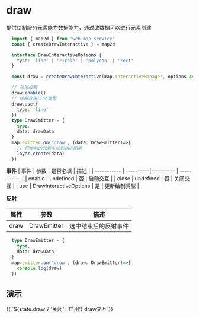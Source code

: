 # draw
提供绘制服务元素能力数据能力，通过改数据可以进行元素创建
```ts
  import { map2d } from 'web-map-service'
  const { createDrawInteractive } = map2d

  interface DrawInteractiveOptions {
    type: 'line' | 'circle' | 'polygon' | 'rect'
  }

  const draw = createDrawInteractive(map.interactiveManager, options as DrawInteractiveOptions)

  // 启用绘制
  draw.enable()
  // 绘制改用line类型
  draw.use({
    type: 'line'
  })
  type DrawEmitter = {
    type,
    data: drawData
  }
  map.emitter.on('draw', (data: DrawEmitter)=>{
    // 把绘制的元素生成到相应图层
    layer.create(data)
  })

```
**事件**
| 事件      |    参数    |  是否必填   |     描述    |
| -----------  |  ----------|----------   | ----------- |
| enable    |  undefined  |     否      |  启动交互 |
| close    |  undefined  |     否      |  关闭交互 |
| use    |  DrawInteractiveOptions  |     是      |  更新绘制类型 |

**反射**

| 属性    |   参数    |    描述    |
| ---- | ---- | ---- |
| draw | DrawEmitter   |  选中结束后的反射事件  |

```ts
  type DrawEmitter = {
    type,
    data: drawData
  }
  map.emitter.on('draw', (draw: DrawEmitter)=>{
    console.log(draw)
  })
```

## 演示

<div class="w-[500px] h-[700px]">
  <div class="flex w-full flex-col">
    <div class="flex mb-2 items-center">
      <el-select :modelValue="state.drawType" @change="changeDrawType">
        <el-option value="circle" label="绘制圆形"></el-option>
        <el-option value="rect" label="绘制矩形"></el-option>
        <el-option value="polygon" label="绘制多边形"></el-option>
        <el-option value="line" label="绘制线段"></el-option>
      </el-select>
      <el-button class="ml-2 " @click="switcher('draw', !state.draw)" type="primary">{{ `${state.draw ? '关闭': '启用'} draw交互`}}</el-button>
    </div>
  </div>
  <div class="w-[500px] h-[500px] border" ref="mapRef"></div>
</div>

<script setup lang="ts">
  import { createMap, map2d } from "web-map-service";
  import { ref, onMounted, reactive } from 'vue'

  const state = reactive({
    draw: false,
    drawType: 'circle',
  })

  const mapRef = ref<HTMLElement>()
  let map
  let interactiveManager

  let [draw] = []

  function changeDrawType(type) {
    state.drawType = type
    draw.use(type)
  }

  function switcher(type, status) {
    if (status) {
      enable(type)
      return
    }
    close(type)
  }

  function enable(type) {
    switch(type) {
      case 'draw': 
        draw.enable()
        break
    }
    state[type] = true
  }

  function close(type) {
    switch(type) {
      case 'draw': 
        draw.close()
        break
    }
    state[type] = false
  }

  onMounted(()=> {
    map = createMap({
      el: mapRef.value,
    })

    interactiveManager = map.interactiveManager;
    draw = map2d.createDrawInteractive(interactiveManager)
    const layer = map.container.layerManager.create()
    changeDrawType(state.drawType)
    map.emitter.on('draw', (data)=>{
      // 把绘制的元素生成到相应图层
      layer.create(data)
    })
  })
</script>